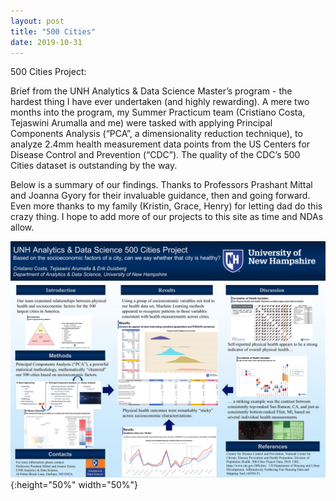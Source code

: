```yaml
---
layout: post
title: "500 Cities"
date: 2019-10-31
---
```


500 Cities Project:

Brief from the UNH Analytics & Data Science Master’s program - the hardest thing I have ever undertaken (and highly rewarding). A mere two months into the program, my Summer Practicum team (Cristiano Costa, Tejaswini Arumalla and me) were tasked with applying Principal Components Analysis (“PCA”, a dimensionality reduction technique), to analyze 2.4mm health measurement data points from the US Centers for Disease Control and Prevention (“CDC”). The quality of the CDC’s 500 Cities dataset is outstanding by the way. 

Below is a summary of our findings. Thanks to Professors Prashant Mittal and Joanna Gyory for their invaluable guidance, then and going forward. Even more thanks to my family (Kristin, Grace, Henry) for letting dad do this crazy thing. I hope to add more of our projects to this site as time and NDAs allow.

![test image size](https://github.com/eduisberg/eduisberg.github.io/blob/master/images/20191010%20500%20Cities%20Poster%20Letter.jpg?raw=true){:height="50%" width="50%"}

